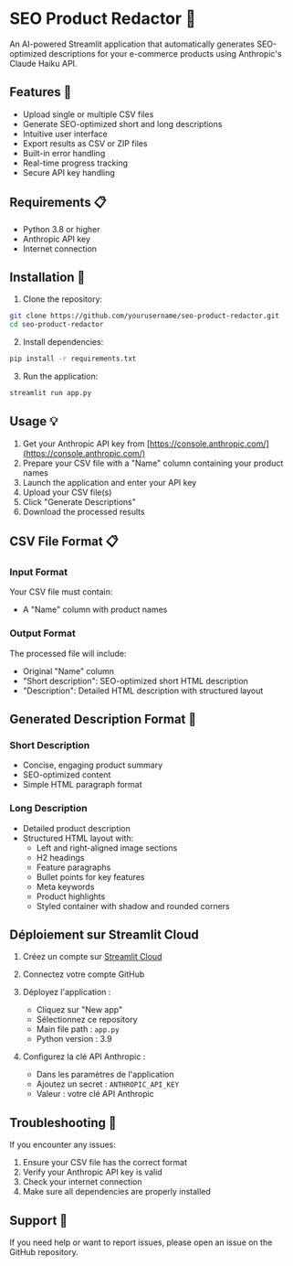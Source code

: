 # SEO Product Redactor 📝

An AI-powered Streamlit application that automatically generates SEO-optimized descriptions for your e-commerce products using Anthropic's Claude Haiku API.

## Features 🎯

- Upload single or multiple CSV files
- Generate SEO-optimized short and long descriptions
- Intuitive user interface
- Export results as CSV or ZIP files
- Built-in error handling
- Real-time progress tracking
- Secure API key handling

## Requirements 📋

- Python 3.8 or higher
- Anthropic API key
- Internet connection

## Installation 🚀

1. Clone the repository:
```bash
git clone https://github.com/yourusername/seo-product-redactor.git
cd seo-product-redactor
```

2. Install dependencies:
```bash
pip install -r requirements.txt
```

3. Run the application:
```bash
streamlit run app.py
```

## Usage 💡

1. Get your Anthropic API key from [https://console.anthropic.com/](https://console.anthropic.com/)
2. Prepare your CSV file with a "Name" column containing your product names
3. Launch the application and enter your API key
4. Upload your CSV file(s)
5. Click "Generate Descriptions"
6. Download the processed results

## CSV File Format 📋

### Input Format
Your CSV file must contain:
- A "Name" column with product names

### Output Format
The processed file will include:
- Original "Name" column
- "Short description": SEO-optimized short HTML description
- "Description": Detailed HTML description with structured layout

## Generated Description Format 🎨

### Short Description
- Concise, engaging product summary
- SEO-optimized content
- Simple HTML paragraph format

### Long Description
- Detailed product description
- Structured HTML layout with:
  - Left and right-aligned image sections
  - H2 headings
  - Feature paragraphs
  - Bullet points for key features
  - Meta keywords
  - Product highlights
  - Styled container with shadow and rounded corners

## Déploiement sur Streamlit Cloud

1. Créez un compte sur [Streamlit Cloud](https://share.streamlit.io)
2. Connectez votre compte GitHub
3. Déployez l'application :
   - Cliquez sur "New app"
   - Sélectionnez ce repository
   - Main file path : `app.py`
   - Python version : 3.9

4. Configurez la clé API Anthropic :
   - Dans les paramètres de l'application
   - Ajoutez un secret : `ANTHROPIC_API_KEY`
   - Valeur : votre clé API Anthropic

## Troubleshooting 🔧

If you encounter any issues:
1. Ensure your CSV file has the correct format
2. Verify your Anthropic API key is valid
3. Check your internet connection
4. Make sure all dependencies are properly installed

## Support 💬

If you need help or want to report issues, please open an issue on the GitHub repository.
